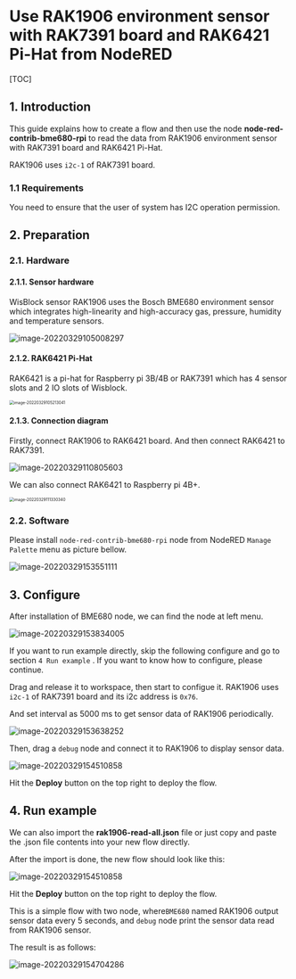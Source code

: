 # Use RAK1906 environment sensor with RAK7391 board and RAK6421 Pi-Hat from NodeRED

[TOC]

## 1. Introduction

This guide explains how to create a flow and then use the node **node-red-contrib-bme680-rpi** to read the data from RAK1906 environment sensor with RAK7391 board and RAK6421 Pi-Hat. 

RAK1906 uses `i2c-1` of RAK7391 board.  

### 1.1 Requirements

You need to ensure that the user of system has I2C operation permission.



## 2. Preparation

### 2.1. Hardware

#### 2.1.1. Sensor hardware

WisBlock sensor RAK1906 uses the Bosch BME680 environment sensor which integrates high-linearity and high-accuracy gas, pressure, humidity and temperature sensors.

![image-20220329105008297](assets/image-20220329105008297.png)

 

#### 2.1.2.  RAK6421 Pi-Hat

RAK6421 is a pi-hat  for Raspberry pi 3B/4B or RAK7391 which has 4 sensor slots and 2 IO slots of Wisblock. 

<img src="assets/image-20220329105213041.png" alt="image-20220329105213041" style="zoom:50%;" />



#### 2.1.3. Connection diagram

Firstly, connect RAK1906  to RAK6421 board. And then connect RAK6421 to RAK7391.

![image-20220329110805603](assets/image-20220329110805603.png)

We can also connect RAK6421 to Raspberry pi 4B+.

<img src="assets/image-20220329111330340.png" alt="image-20220329111330340" style="zoom: 50%;" />

### 2.2. Software

Please install `node-red-contrib-bme680-rpi` node from NodeRED `Manage Palette` menu as picture bellow.

![image-20220329153551111](assets/image-20220329153551111.png)



## 3. Configure

After installation of BME680 node, we can find the node at left menu.

![image-20220329153834005](assets/image-20220329153834005.png)

If you want to run example directly,  skip the following configure and go to section `4 Run example` . If you want to know how to configure, please continue.

Drag and release it to workspace,  then start to configue it. RAK1906 uses `i2c-1` of RAK7391 board and its i2c address is `0x76`.

And set interval as 5000 ms to get sensor data of RAK1906 periodically.

![image-20220329153638252](assets/image-20220329153638252.png)

Then, drag a `debug`  node and connect it to RAK1906 to display sensor data.

![image-20220329154510858](assets/image-20220329154510858.png)

Hit the **Deploy** button on the top right to deploy the flow.

## 4. Run example

We can also import the  **rak1906-read-all.json** file or just copy and paste the .json file contents into your new flow directly.

After the import is done, the new flow should look like this:

![image-20220329154510858](assets/image-20220329154510858.png)

Hit the **Deploy** button on the top right to deploy the flow.

This is a simple flow with two node, where`BME680` named RAK1906 output sensor data every 5 seconds, and `debug` node print the sensor data read from RAK1906 sensor.

The result is as follows:

![image-20220329154704286](assets/image-20220329154704286.png)


